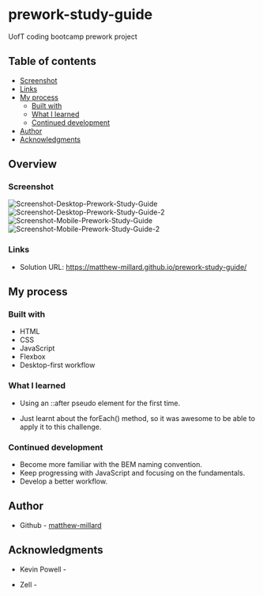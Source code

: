 # prework-study-guide
UofT coding bootcamp prework project


## Table of contents

  - [Screenshot](#screenshot)
  - [Links](#links)
- [My process](#my-process)
  - [Built with](#built-with)
  - [What I learned](#what-i-learned)
  - [Continued development](#continued-development)
- [Author](#author)
- [Acknowledgments](#acknowledgments)

## Overview

### Screenshot

![Screenshot-Desktop-Prework-Study-Guide](https://user-images.githubusercontent.com/123032297/221490397-5589e9b3-788a-49f6-85c9-a7f628040747.png)
![Screenshot-Desktop-Prework-Study-Guide-2](https://user-images.githubusercontent.com/123032297/221490569-0eda6032-1013-4964-9024-f4c87441f0c4.png)
![Screenshot-Mobile-Prework-Study-Guide](https://user-images.githubusercontent.com/123032297/221490585-aeb1dc45-34ab-4a9d-b9ab-2be940014d5a.png)
![Screenshot-Mobile-Prework-Study-Guide-2](https://user-images.githubusercontent.com/123032297/221490595-23adc4a7-b14a-44d1-a254-7bcf74839442.png)



### Links

- Solution URL: https://matthew-millard.github.io/prework-study-guide/

## My process

### Built with

- HTML
- CSS
- JavaScript
- Flexbox
- Desktop-first workflow

### What I learned

- Using an ::after pseudo element for the first time.

- Just learnt about the forEach() method, so it was awesome to be able to apply it to this challenge.

### Continued development

- Become more familiar with the BEM naming convention.
- Keep progressing with JavaScript and focusing on the fundamentals.
- Develop a better workflow.

## Author

- Github - [matthew-millard](https://github.com/matthew-millard)

## Acknowledgments

- Kevin Powell - [](https://www.kevinpowell.co/)

- Zell - [](https://learnjavascript.today/)
